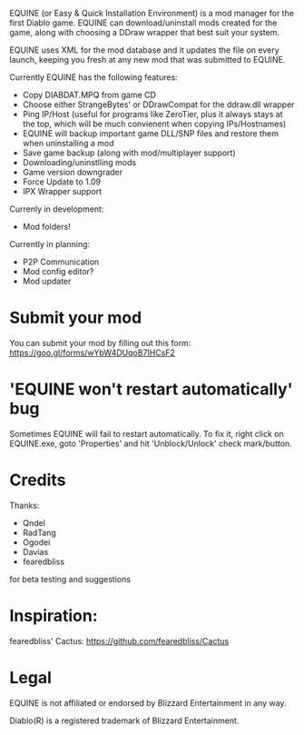 EQUINE (or Easy & Quick Installation Environment) is a mod manager for the first Diablo game. EQUINE can download/uninstall mods created for the game, along with choosing a DDraw wrapper that best suit your system.


EQUINE uses XML for the mod database and it updates the file on every launch, keeping you fresh at any new mod that was submitted to EQUINE.


Currently EQUINE has the following features:
- Copy DIABDAT.MPQ from game CD
- Choose either StrangeBytes' or DDrawCompat for the ddraw.dll wrapper
- Ping IP/Host (useful for programs like ZeroTier, plus it always stays at the top, which will be much convienent when copying IPs/Hostnames)
- EQUINE will backup important game DLL/SNP files and restore them when uninstalling a mod
- Save game backup (along with mod/multiplayer support)
- Downloading/uninstlling mods
- Game version downgrader
- Force Update to 1.09
- IPX Wrapper support


Currenly in development:
- Mod folders!

Currently in planning:
- P2P Communication
- Mod config editor?
- Mod updater

# Submit your mod

You can submit your mod by filling out this form: https://goo.gl/forms/wYbW4DUqoB7IHCsF2

# 'EQUINE won't restart automatically' bug

Sometimes EQUINE will fail to restart automatically. To fix it, right click on EQUINE.exe, goto 'Properties' and hit 'Unblock/Unlock' check mark/button.

# Credits

Thanks:
- Qndel
- RadTang
- Ogodei
- Davias
- fearedbliss

for beta testing and suggestions

# Inspiration:

fearedbliss' Cactus: https://github.com/fearedbliss/Cactus

# Legal

EQUINE is not affiliated or endorsed by Blizzard Entertainment in any way.

Diablo(R) is a registered trademark of Blizzard Entertainment.